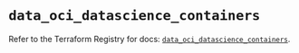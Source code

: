 # `data_oci_datascience_containers`

Refer to the Terraform Registry for docs: [`data_oci_datascience_containers`](https://registry.terraform.io/providers/hashicorp/oci/7.19.0/docs/data-sources/datascience_containers).
